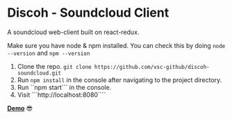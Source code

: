 # Discoh - Soundcloud Client
A soundcloud web-client built on react-redux.

Make sure you have node & npm installed. You can check this by doing ```node --version``` and ```npm --version```

1. Clone the repo. ```git clone https://github.com/vsc-github/discoh-soundcloud.git```
2. Run ```npm install``` in the console after navigating to the project directory. 
3. Run ``npm start``` in the console.
4. Visit ```http://localhost:8080````

__[Demo](https://vsc-github.github.io/discoh-soundcloud/)__ :sunglasses:
